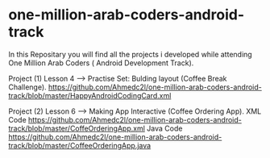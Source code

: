 # one-million-arab-coders-android-track

In this Repositary you will find all the projects i developed 
while attending One Million Arab Coders ( Android Development Track).

Project (1) Lesson 4 --> Practise Set: Bulding layout (Coffee Break Challenge).
https://github.com/Ahmedc2l/one-million-arab-coders-android-track/blob/master/HappyAndroidCodingCard.xml

Project (2) Lesson 6 --> Making App Interactive (Coffee Ordering App).
XML Code https://github.com/Ahmedc2l/one-million-arab-coders-android-track/blob/master/CoffeOrderingApp.xml
Java Code https://github.com/Ahmedc2l/one-million-arab-coders-android-track/blob/master/CoffeeOrderingApp.java

